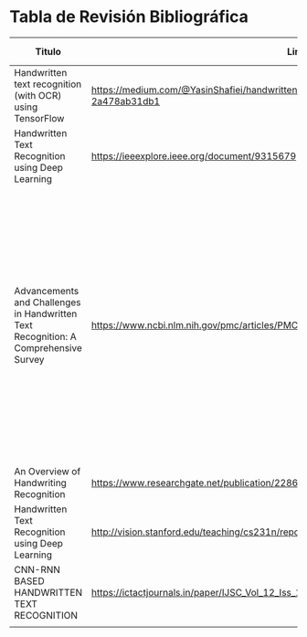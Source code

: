 # Tabla de Revisión Bibliográfica
| Titulo                                                                              | Link                                                                                           | Año  | Modelo Usado      | Resultados                                                                                                                                                                                                                                                                                                      |    
|-------------------------------------------------------------------------------------|------------------------------------------------------------------------------------------------|------|-------------------|-----------------------------------------------------------------------------------------------------------------------------------------------------------------------------------------------------------------------------------------------------------------------------------------------------------------|
| Handwritten text recognition (with OCR) using TensorFlow                            | https://medium.com/@YasinShafiei/handwritten-text-recognition-ocr-with-tensorflow-2a478ab31db1 | 2023 | Encoder - Decoder | pérdida del modelo en la etapa de evaluación fue de ~2.2                                                                                                                                                                                                                                                        |    
| Handwritten Text Recognition using Deep Learning                                    | https://ieeexplore.ieee.org/document/9315679                                                   |      |                   |                                                                                                                                                                                                                                                                                                                 |    
| Advancements and Challenges in Handwritten Text Recognition: A Comprehensive Survey | https://www.ncbi.nlm.nih.gov/pmc/articles/PMC10817575/                                         | 2024 | -                 | es un estado del arte actual. Habla de todo el workflow. Hace referencia a un proyecto de transcripcion de documentos medievales en frances y latin que usan un model de CRNN con CTC loss. Habla de las metricas de evaluacion del modelo. Expresa que reconocimiento a nivel de linea da mejores resultados.  |
| An Overview of Handwriting Recognition                                              | https://www.researchgate.net/publication/2286971_An_Overview_of_Handwriting_Recognition        |      |                   |                                                                                                                                                                                                                                                                                                                 |
| Handwritten Text Recognition using Deep Learning                                    | http://vision.stanford.edu/teaching/cs231n/reports/2017/pdfs/810.pdf                           |      |                   |                                                                                                                                                                                                                                                                                                                 |
| CNN-RNN BASED HANDWRITTEN TEXT RECOGNITION                                          | https://ictactjournals.in/paper/IJSC_Vol_12_Iss_1_Paper_1_2457_2463.pdf                        |      |                   |                                                                                                                                                                                                                                                                                                                 |
|                                                                                     |                                                                                                |      |                   |                                                                                                                                                                                                                                                                                                                 |
